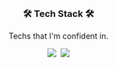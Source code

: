 <h3 align="center">🛠 Tech Stack 🛠</h3>
<p align="center"> Techs that I'm confident in. </p>
<p align="center">
  <img src="https://img.shields.io/badge/javascript-F7DF1E?style=for-the-badge&logo=javascript&logoColor=black">&nbsp 
    <img src="https://img.shields.io/badge/react-61DAFB?style=for-the-badge&logo=react&logoColor=black">
</p>
